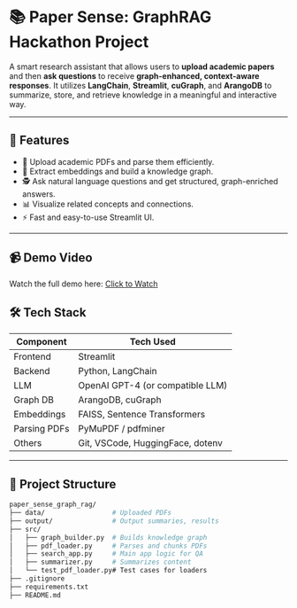 # 📚 Paper Sense: GraphRAG Hackathon Project

A smart research assistant that allows users to **upload academic papers** and then **ask questions** to receive **graph-enhanced, context-aware responses**. It utilizes **LangChain**, **Streamlit**, **cuGraph**, and **ArangoDB** to summarize, store, and retrieve knowledge in a meaningful and interactive way.

---

## 🚀 Features

- 📄 Upload academic PDFs and parse them efficiently.
- 🧠 Extract embeddings and build a knowledge graph.
- 🕵️ Ask natural language questions and get structured, graph-enriched answers.
- 📊 Visualize related concepts and connections.
- ⚡ Fast and easy-to-use Streamlit UI.

---
## 📹 Demo Video

Watch the full demo here: [Click to Watch](https://youtu.be/7Pmdk3cPTR8)


## 🛠️ Tech Stack

| Component | Tech Used |
|----------|------------|
| Frontend | Streamlit |
| Backend  | Python, LangChain |
| LLM      | OpenAI GPT-4 (or compatible LLM) |
| Graph DB | ArangoDB, cuGraph |
| Embeddings | FAISS, Sentence Transformers |
| Parsing PDFs | PyMuPDF / pdfminer |
| Others | Git, VSCode, HuggingFace, dotenv |

---

## 📂 Project Structure

```bash
paper_sense_graph_rag/
├── data/                 # Uploaded PDFs
├── output/               # Output summaries, results
├── src/
│   ├── graph_builder.py  # Builds knowledge graph
│   ├── pdf_loader.py     # Parses and chunks PDFs
│   ├── search_app.py     # Main app logic for QA
│   ├── summarizer.py     # Summarizes content
│   └── test_pdf_loader.py# Test cases for loaders
├── .gitignore
├── requirements.txt
├── README.md


